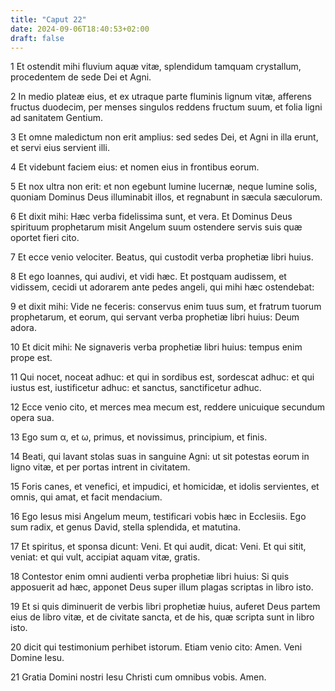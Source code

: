 ```yaml
---
title: "Caput 22"
date: 2024-09-06T18:40:53+02:00
draft: false
---
```




1 Et ostendit mihi fluvium aquæ vitæ, splendidum tamquam crystallum, procedentem de sede Dei et Agni.

2 In medio plateæ eius, et ex utraque parte fluminis lignum vitæ, afferens fructus duodecim, per menses singulos reddens fructum suum, et folia ligni ad sanitatem Gentium.

3 Et omne maledictum non erit amplius: sed sedes Dei, et Agni in illa erunt, et servi eius servient illi.

4 Et videbunt faciem eius: et nomen eius in frontibus eorum.

5 Et nox ultra non erit: et non egebunt lumine lucernæ, neque lumine solis, quoniam Dominus Deus illuminabit illos, et regnabunt in sæcula sæculorum.

6 Et dixit mihi: Hæc verba fidelissima sunt, et vera. Et Dominus Deus spirituum prophetarum misit Angelum suum ostendere servis suis quæ oportet fieri cito.

7 Et ecce venio velociter. Beatus, qui custodit verba prophetiæ libri huius.

8 Et ego Ioannes, qui audivi, et vidi hæc. Et postquam audissem, et vidissem, cecidi ut adorarem ante pedes angeli, qui mihi hæc ostendebat:

9 et dixit mihi: Vide ne feceris: conservus enim tuus sum, et fratrum tuorum prophetarum, et eorum, qui servant verba prophetiæ libri huius: Deum adora.

10 Et dicit mihi: Ne signaveris verba prophetiæ libri huius: tempus enim prope est.

11 Qui nocet, noceat adhuc: et qui in sordibus est, sordescat adhuc: et qui iustus est, iustificetur adhuc: et sanctus, sanctificetur adhuc.

12 Ecce venio cito, et merces mea mecum est, reddere unicuique secundum opera sua.

13 Ego sum α, et ω, primus, et novissimus, principium, et finis.

14 Beati, qui lavant stolas suas in sanguine Agni: ut sit potestas eorum in ligno vitæ, et per portas intrent in civitatem.

15 Foris canes, et venefici, et impudici, et homicidæ, et idolis servientes, et omnis, qui amat, et facit mendacium.

16 Ego Iesus misi Angelum meum, testificari vobis hæc in Ecclesiis. Ego sum radix, et genus David, stella splendida, et matutina.

17 Et spiritus, et sponsa dicunt: Veni. Et qui audit, dicat: Veni. Et qui sitit, veniat: et qui vult, accipiat aquam vitæ, gratis.

18 Contestor enim omni audienti verba prophetiæ libri huius: Si quis apposuerit ad hæc, apponet Deus super illum plagas scriptas in libro isto.

19 Et si quis diminuerit de verbis libri prophetiæ huius, auferet Deus partem eius de libro vitæ, et de civitate sancta, et de his, quæ scripta sunt in libro isto.

20 dicit qui testimonium perhibet istorum. Etiam venio cito: Amen. Veni Domine Iesu.

21 Gratia Domini nostri Iesu Christi cum omnibus vobis. Amen.

